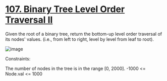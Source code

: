 # [107. Binary Tree Level Order Traversal II](https://leetcode.com/problems/binary-tree-level-order-traversal-ii/description/)

Given the root of a binary tree, return the bottom-up level order traversal of its nodes' values. (i.e., from left to right, level by level from leaf to root).

![image](https://github.com/Trilochna/NeetCode150/assets/97858274/f30d9099-f463-4747-bd06-2d68185799c3)


Constraints:

The number of nodes in the tree is in the range [0, 2000].
-1000 <= Node.val <= 1000
